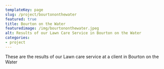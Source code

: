 ```yaml
---
templateKey: page
slug: /project/bourtononthewater
featured: true
title: Bourton on the Water
featuredimage: /img/bourtononthewater.jpeg
alt: Results of our Lawn Care Service in Bourton on the Water
categories:
- project
---
```

These are the results of our Lawn care service at a client in Bourton on the Water


